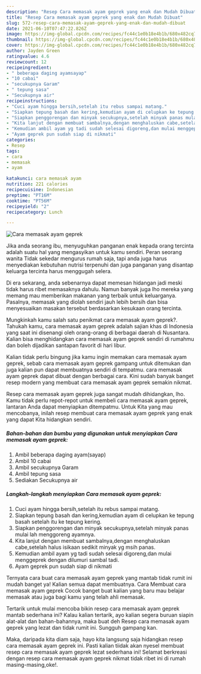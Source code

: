 ```yaml
---
description: "Resep Cara memasak ayam geprek yang enak dan Mudah Dibuat"
title: "Resep Cara memasak ayam geprek yang enak dan Mudah Dibuat"
slug: 572-resep-cara-memasak-ayam-geprek-yang-enak-dan-mudah-dibuat
date: 2021-06-10T07:47:22.826Z
image: https://img-global.cpcdn.com/recipes/fc44c1e0b18e4b1b/680x482cq70/cara-memasak-ayam-geprek-foto-resep-utama.jpg
thumbnail: https://img-global.cpcdn.com/recipes/fc44c1e0b18e4b1b/680x482cq70/cara-memasak-ayam-geprek-foto-resep-utama.jpg
cover: https://img-global.cpcdn.com/recipes/fc44c1e0b18e4b1b/680x482cq70/cara-memasak-ayam-geprek-foto-resep-utama.jpg
author: Jayden Green
ratingvalue: 4.6
reviewcount: 12
recipeingredient:
- " beberapa daging ayamsayap"
- "10 cabai"
- "secukupnya Garam"
- " tepung sasa"
- "Secukupnya air"
recipeinstructions:
- "Cuci ayam hingga bersih,setelah itu rebus sampai matang."
- "Siapkan tepung basah dan kering,kemudian ayam di celupkan ke tepung basah setelah itu ke tepung kering."
- "Siapkan penggorengan dan minyak secukupnya,setelah minyak panas mulai lah menggoreng ayamnya."
- "Kita lanjut dengan membuat sambalnya,dengan menghaluskan cabe,setelah halus isikaan sedikit minyak yg msih panas."
- "Kemudian ambil ayam yg tadi sudah selesai digoreng,dan mulai menggeprek dengan dilumuri sambal tadi."
- "Ayam geprek pun sudah siap di nikmati"
categories:
- Resep
tags:
- cara
- memasak
- ayam

katakunci: cara memasak ayam 
nutrition: 221 calories
recipecuisine: Indonesian
preptime: "PT16M"
cooktime: "PT56M"
recipeyield: "2"
recipecategory: Lunch

---
```



![Cara memasak ayam geprek](https://img-global.cpcdn.com/recipes/fc44c1e0b18e4b1b/680x482cq70/cara-memasak-ayam-geprek-foto-resep-utama.jpg)

Jika anda seorang ibu, menyuguhkan panganan enak kepada orang tercinta adalah suatu hal yang mengasyikan untuk kamu sendiri. Peran seorang  wanita Tidak sekedar mengurus rumah saja, tapi anda juga harus menyediakan kebutuhan nutrisi terpenuhi dan juga panganan yang disantap keluarga tercinta harus menggugah selera.

Di era  sekarang, anda sebenarnya dapat memesan hidangan jadi meski tidak harus ribet memasaknya dahulu. Namun banyak juga lho mereka yang memang mau memberikan makanan yang terbaik untuk keluarganya. Pasalnya, memasak yang diolah sendiri jauh lebih bersih dan bisa menyesuaikan masakan tersebut berdasarkan kesukaan orang tercinta. 



Mungkinkah kamu salah satu penikmat cara memasak ayam geprek?. Tahukah kamu, cara memasak ayam geprek adalah sajian khas di Indonesia yang saat ini disenangi oleh orang-orang di berbagai daerah di Nusantara. Kalian bisa menghidangkan cara memasak ayam geprek sendiri di rumahmu dan boleh dijadikan santapan favorit di hari libur.

Kalian tidak perlu bingung jika kamu ingin memakan cara memasak ayam geprek, sebab cara memasak ayam geprek gampang untuk ditemukan dan juga kalian pun dapat membuatnya sendiri di tempatmu. cara memasak ayam geprek dapat dibuat dengan berbagai cara. Kini sudah banyak banget resep modern yang membuat cara memasak ayam geprek semakin nikmat.

Resep cara memasak ayam geprek juga sangat mudah dihidangkan, lho. Kamu tidak perlu repot-repot untuk membeli cara memasak ayam geprek, lantaran Anda dapat menyiapkan ditempatmu. Untuk Kita yang mau mencobanya, inilah resep membuat cara memasak ayam geprek yang enak yang dapat Kita hidangkan sendiri.

<!--inarticleads1-->

##### Bahan-bahan dan bumbu yang digunakan untuk menyiapkan Cara memasak ayam geprek:

1. Ambil  beberapa daging ayam(sayap)
1. Ambil 10 cabai
1. Ambil secukupnya Garam
1. Ambil  tepung sasa
1. Sediakan Secukupnya air




<!--inarticleads2-->

##### Langkah-langkah menyiapkan Cara memasak ayam geprek:

1. Cuci ayam hingga bersih,setelah itu rebus sampai matang.
1. Siapkan tepung basah dan kering,kemudian ayam di celupkan ke tepung basah setelah itu ke tepung kering.
1. Siapkan penggorengan dan minyak secukupnya,setelah minyak panas mulai lah menggoreng ayamnya.
1. Kita lanjut dengan membuat sambalnya,dengan menghaluskan cabe,setelah halus isikaan sedikit minyak yg msih panas.
1. Kemudian ambil ayam yg tadi sudah selesai digoreng,dan mulai menggeprek dengan dilumuri sambal tadi.
1. Ayam geprek pun sudah siap di nikmati




Ternyata cara buat cara memasak ayam geprek yang mantab tidak rumit ini mudah banget ya! Kalian semua dapat membuatnya. Cara Membuat cara memasak ayam geprek Cocok banget buat kalian yang baru mau belajar memasak atau juga bagi kamu yang telah ahli memasak.

Tertarik untuk mulai mencoba bikin resep cara memasak ayam geprek mantab sederhana ini? Kalau kalian tertarik, ayo kalian segera buruan siapin alat-alat dan bahan-bahannya, maka buat deh Resep cara memasak ayam geprek yang lezat dan tidak rumit ini. Sungguh gampang kan. 

Maka, daripada kita diam saja, hayo kita langsung saja hidangkan resep cara memasak ayam geprek ini. Pasti kalian tiidak akan nyesel membuat resep cara memasak ayam geprek lezat sederhana ini! Selamat berkreasi dengan resep cara memasak ayam geprek nikmat tidak ribet ini di rumah masing-masing,oke!.

